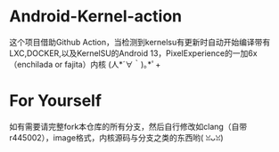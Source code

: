 # Android-Kernel-action
这个项目借助Github Action，当检测到kernelsu有更新时自动开始编译带有LXC,DOCKER,以及KernelSU的Android 13，PixelExperience的一加6x（enchilada or fajita）内核 (⁠人⁠*⁠´⁠∀⁠｀⁠)⁠｡⁠*ﾟ⁠+
# For Yourself
如有需要请完整fork本仓库的所有分支，然后自行修改如clang（自带r445002），image格式，内核源码与分支之类的东西哟(⁠ ⁠ꈍ⁠ᴗ⁠ꈍ⁠)
